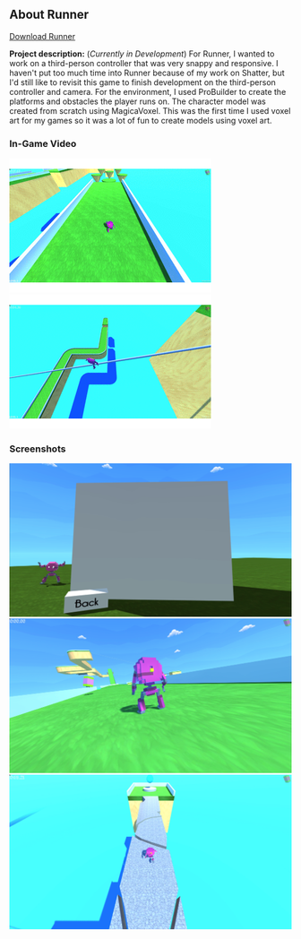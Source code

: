## About Runner

<a href="https://poolofclay33.github.io/ShatterRepo/">Download Runner</a>
  
**Project description:** (<i>Currently in Development</i>) For Runner, I wanted to work on a third-person controller that was very snappy and responsive. I haven't put too much time into Runner because of my work on Shatter, but I'd still like to revisit this game to finish development on the third-person controller and camera. For the environment, I used ProBuilder to create the platforms and obstacles the player runs on. The character model was created from scratch using MagicaVoxel. This was the first time I used voxel art for my games so it was a lot of fun to create models using voxel art. 

### In-Game Video 

<IMG SRC="images/RunnerGif(1).gif">
<IMG SRC="images/RunnerGif(2).gif">

### Screenshots

<img src="images/RunnerS(1).png?raw=true"/>
<img src="images/RunnerS(2).png?raw=true"/>
<img src="images/RunnerS(3).png?raw=true"/>
